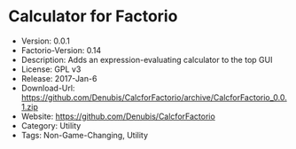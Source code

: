 # Calculator for Factorio

* Version: 0.0.1
* Factorio-Version: 0.14
* Description: Adds an expression-evaluating calculator to the top GUI
* License: GPL v3
* Release: 2017-Jan-6
* Download-Url: https://github.com/Denubis/CalcforFactorio/archive/CalcforFactorio_0.0.1.zip
* Website: https://github.com/Denubis/CalcforFactorio
* Category: Utility
* Tags: Non-Game-Changing, Utility


